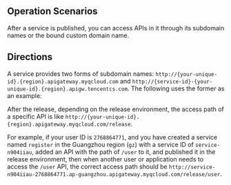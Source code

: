 ## Operation Scenarios
After a service is published, you can access APIs in it through its subdomain names or the bound custom domain name.

## Directions
A service provides two forms of subdomain names: `http://{your-unique-id}.{region}.apigateway.myqcloud.com` and `http://{service-id}-{your-unique-id}.{region}.apigw.tencentcs.com`. The following uses the former as an example:

After the release, depending on the release environment, the access path of a specific API is like `http://{your-unique-id}.{region}.apigateway.myqcloud.com/release`.

For example, if your user ID is `2768864771`, and you have created a service named `register` in the Guangzhou region (`gz`) with a service ID of `service-n904iiau`, added an API with the path of `/user` to it, and published it in the release environment, then when another user or application needs to access the `/user` API, the correct access path should be `http://service-n904iiau-2768864771.ap-guangzhou.apigateway.myqcloud.com/release/user`.
